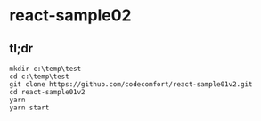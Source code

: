 # react-sample02

## tl;dr

```
mkdir c:\temp\test
cd c:\temp\test
git clone https://github.com/codecomfort/react-sample01v2.git
cd react-sample01v2
yarn
yarn start

```
